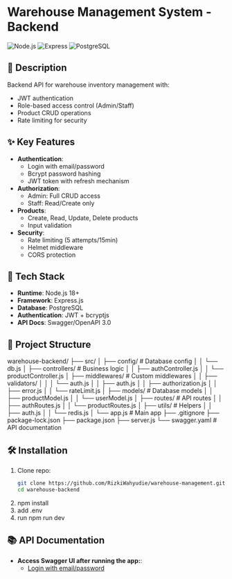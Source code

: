 # Warehouse Management System - Backend

![Node.js](https://img.shields.io/badge/Node.js-18.x-green)
![Express](https://img.shields.io/badge/Express-4.x-lightgrey)
![PostgreSQL](https://img.shields.io/badge/PostgreSQL-15-blue)

## 📝 Description
Backend API for warehouse inventory management with:
- JWT authentication
- Role-based access control (Admin/Staff)
- Product CRUD operations
- Rate limiting for security

## ✨ Key Features
- **Authentication**:
  - Login with email/password
  - Bcrypt password hashing
  - JWT token with refresh mechanism
- **Authorization**:
  - Admin: Full CRUD access
  - Staff: Read/Create only
- **Products**:
  - Create, Read, Update, Delete products
  - Input validation
- **Security**:
  - Rate limiting (5 attempts/15min)
  - Helmet middleware
  - CORS protection

## 🚀 Tech Stack
- **Runtime**: Node.js 18+
- **Framework**: Express.js
- **Database**: PostgreSQL
- **Authentication**: JWT + bcryptjs
- **API Docs**: Swagger/OpenAPI 3.0

## 📂 Project Structure
warehouse-backend/
├── src/
│ ├── config/ # Database config
│ │ └── db.js
│ ├── controllers/ # Business logic
│ │ ├── authController.js
│ │ └── productController.js
│ ├── middlewares/ # Custom middlewares
│ │ ├── validators/
│ │ │  └── auth.js
│ │ ├── auth.js
│ │ ├── authorization.js
│ │ ├── error.js
│ │ └── rateLimit.js
│ ├── models/ # Database models
│ │ ├── productModel.js
│ │ └── userModel.js
│ ├── routes/ # API routes
│ │ ├── authRoutes.js
│ │ └── productRoutes.js
│ ├── utils/ # Helpers
│ │ ├── auth.js
│ │ └── redis.js
│ └── app.js # Main app
├── .gitignore
├── package-lock.json
├── package.json
├── server.js
└── swagger.yaml # API documentation

## 🛠️ Installation
1. Clone repo:
   ```bash
   git clone https://github.com/RizkiWahyudie/warehouse-management.git
   cd warehouse-backend
2. npm install
3. add .env
4. run npm run dev

## 📚 API Documentation
- **Access Swagger UI after running the app:**:
  - [Login with email/password](http://localhost:5050/api-docs)
